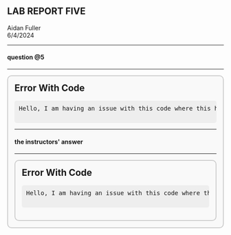 ## LAB REPORT FIVE
Aidan Fuller <br> 6/4/2024


---
#### question @5
---

<div style="border: 2px solid #ccc; border-radius: 10px; padding: 15px; background-color: #f9f9f9;">
    <h2 style="margin-top: 0;">Error With Code</h2>
    <pre style="background-color: #eee; padding: 10px; border-radius: 5px;">
Hello, I am having an issue with this code where this happens when its supposed to be this
    </pre>

---
#### the instructors' answer
---
<div style="border: 2px solid #ccc; border-radius: 10px; padding: 15px; background-color: #f9f9f9;">
    <h2 style="margin-top: 0;">Error With Code</h2>
    <pre style="background-color: #eee; padding: 10px; border-radius: 5px;">
Hello, I am having an issue with this code where this happens when its supposed to be this
    </pre>


    
